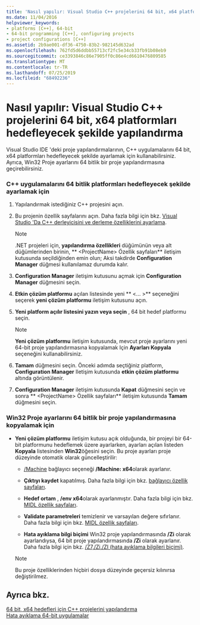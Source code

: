 ```yaml
---
title: 'Nasıl yapılır: Visual Studio C++ projelerini 64 bit, x64 platformları hedefleyecek şekilde yapılandırma'
ms.date: 11/04/2016
helpviewer_keywords:
- platforms [C++], 64-bit
- 64-bit programming [C++], configuring projects
- project configurations [C++]
ms.assetid: 2b9ae001-df36-4750-83b2-982145d632ad
ms.openlocfilehash: 762fd5d6ddbb55713cf2fc5e34cb33fb91b08eb9
ms.sourcegitcommit: ce3393846c86e7905ff0c86e4cd6610476809585
ms.translationtype: MT
ms.contentlocale: tr-TR
ms.lasthandoff: 07/25/2019
ms.locfileid: "68492236"
---
```

# <a name="how-to-configure-visual-studio-c-projects-to-target-64-bit-x64-platforms"></a>Nasıl yapılır: Visual Studio C++ projelerini 64 bit, x64 platformları hedefleyecek şekilde yapılandırma

Visual Studio IDE 'deki proje yapılandırmalarının, C++ uygulamalarını 64 bit, x64 platformları hedefleyecek şekilde ayarlamak için kullanabilirsiniz. Ayrıca, Win32 Proje ayarlarını 64 bitlik bir proje yapılandırmasına geçirebilirsiniz.

### <a name="to-set-up-c-applications-to-target-64-bit-platforms"></a>C++ uygulamalarını 64 bitlik platformları hedefleyecek şekilde ayarlamak için

1. Yapılandırmak istediğiniz C++ projesini açın.

1. Bu projenin özellik sayfalarını açın. Daha fazla bilgi için bkz. [Visual Studio 'Da C++ derleyicisini ve derleme özelliklerini ayarlama](working-with-project-properties.md).

   > [!NOTE]
   > .NET projeleri için, **yapılandırma özellikleri** düğümünün veya alt düğümlerinden birinin, ** \<ProjectName> Özellik sayfaları** iletişim kutusunda seçildiğinden emin olun; Aksi takdirde **Configuration Manager** düğmesi kullanılamaz durumda kalır.

1. **Configuration Manager** iletişim kutusunu açmak için **Configuration Manager** düğmesini seçin.

1. **Etkin çözüm platformu** açılan listesinde yeni ** \<... >** seçeneğini seçerek **yeni çözüm platformu** iletişim kutusunu açın.

1. **Yeni platform açılır listesini yazın veya seçin** , 64 bit hedef platformu seçin.

   > [!NOTE]
   > **Yeni çözüm platformu** iletişim kutusunda, mevcut proje ayarlarını yeni 64-bit proje yapılandırmasına kopyalamak Için **Ayarları Kopyala** seçeneğini kullanabilirsiniz.

1. **Tamam** düğmesini seçin. Önceki adımda seçtiğiniz platform, **Configuration Manager** Iletişim kutusunda **etkin çözüm platformu** altında görüntülenir.

1. **Configuration Manager** iletişim kutusunda **Kapat** düğmesini seçin ve sonra ** \<ProjectName> Özellik sayfaları** iletişim kutusunda **Tamam** düğmesini seçin.

### <a name="to-copy-win32-project-settings-into-a-64-bit-project-configuration"></a>Win32 Proje ayarlarını 64 bitlik bir proje yapılandırmasına kopyalamak için

- **Yeni çözüm platformu** iletişim kutusu açık olduğunda, bir projeyi bir 64-bit platformunu hedeflemek üzere ayarlarken, ayarları açılan listeden **Kopyala** listesinden **Win32**öğesini seçin. Bu proje ayarları proje düzeyinde otomatik olarak güncelleştirilir:

  - [/Machine](reference/machine-specify-target-platform.md) bağlayıcı seçeneği **/Machine: x64**olarak ayarlanır.

  - **Çıktıyı kaydet** kapatılmış. Daha fazla bilgi için bkz. [bağlayıcı özellik sayfaları](reference/linker-property-pages.md).

  - **Hedef ortam** , **/env x64**olarak ayarlanmıştır. Daha fazla bilgi için bkz. [MIDL özellik sayfaları](reference/midl-property-pages.md).

  - **Validate parametreleri** temizlenir ve varsayılan değere sıfırlanır. Daha fazla bilgi için bkz. [MIDL özellik sayfaları](reference/midl-property-pages.md).

  - **Hata ayıklama bilgi biçimi** Win32 proje yapılandırmasında **/Zi** olarak ayarlandıysa, 64 bit proje yapılandırmasında **/Zi** olarak ayarlanır. Daha fazla bilgi için bkz. [/Z7,/Zi,/ZI (hata ayıklama bilgileri biçimi)](reference/z7-zi-zi-debug-information-format.md).

  > [!NOTE]
  > Bu proje özelliklerinden hiçbiri dosya düzeyinde geçersiz kılınırsa değiştirilmez.

## <a name="see-also"></a>Ayrıca bkz.

[64 bit, x64 hedefleri için C++ projelerini yapılandırma](configuring-programs-for-64-bit-visual-cpp.md)<br/>
[Hata ayıklama 64-bit uygulamalar](/visualstudio/debugger/debug-64-bit-applications)
